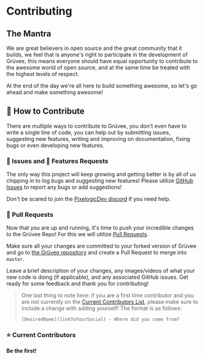 # Contributing

## The Mantra

We are great believers in open source and the great community that it builds, we feel that is anyone's right to participate in the development of Grüvee, this means everyone should have equal opportunity to contribute to the awesome world of open source, and at the same time be treated with the highest levels of respect.

At the end of the day we're all here to build something awesome, so let's go ahead and make something awesome!

## 🎉 How to Contribute

There are multiple ways to contribute to Grüvee, you don't even have to write a single line of code, you can help out by submitting issues, suggesting new features, writing and improving on documentation, fixing bugs or even developing new features.

### 🐛 Issues and 🎁 Features Requests

The only way this project will keep growing and getting better is by all of us chipping in to log bugs and suggesting new features! Please utilize [GitHub Issues](https://github.com/PixelogicDev/gruveebackend/issues) to report any bugs or add suggestions!

Don't be scared to join the [PixelogicDev discord](https://discord.gg/8NFtvp5) if you need help.

### 🔀 Pull Requests

Now that you are up and running, it's time to push your incredible changes to the Grüvee Repo! For this we will utilize [Pull Requests](https://help.github.com/en/github/collaborating-with-issues-and-pull-requests/creating-a-pull-request).

Make sure all your changes are committed to your forked version of Grüvee and go to [the Grüvee repository](https://github.com/PixelogicDev/Gruvee) and create a Pull Request to merge into `master`.

Leave a brief description of your changes, any images/videos of what your new code is doing (if applicable), and any associated GitHub issues. Get ready for some feedback and thank you for contributing!

> One last thing to note here: if you are a first time contributor and you are not currently on the [Current Contributors List](#current-contributors), please make sure to include a change with adding yourself! The format is as follows:
>
> ```text
> [DesiredName](linkToYourSocial) - Where did you come from?
> ```

### ⭐ Current Contributors

**Be the first!**
